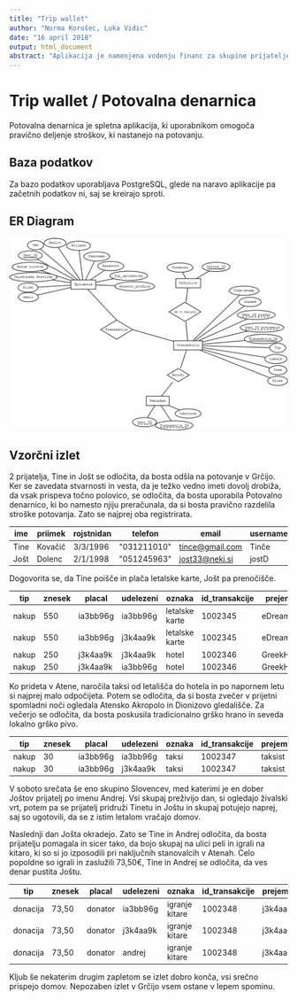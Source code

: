 ```yaml
---
title: "Trip wallet"
author: "Norma Korošec, Luka Vidic"
date: "16 april 2018"
output: html_document
abstract: "Aplikacija je namenjena vodenju financ za skupine prijateljev, ki se skupaj odpravijo na počitnice."
---
```


# Trip wallet / Potovalna denarnica

Potovalna denarnica je spletna aplikacija, ki uporabnikom omogoča pravično deljenje stroškov, ki nastanejo na potovanju.


## Baza podatkov

Za bazo podatkov uporabljava PostgreSQL, glede na naravo aplikacije pa začetnih podatkov ni, saj se kreirajo sproti.

## ER Diagram

![ER diagram](Diagram1.png)

## Vzorčni izlet

2 prijatelja, Tine in Jošt se odločita, da bosta odšla na potovanje v Grčijo. Ker se zavedata stvarnosti in vesta, da je težko vedno imeti dovolj drobiža, da vsak prispeva točno polovico, se odločita, da bosta uporabila Potovalno denarnico, ki bo namesto njiju preračunala, da si bosta pravično razdelila stroške potovanja. Zato se najprej oba registrirata.

|ime|priimek|rojstnidan|telefon|email|username|userid|
|---|---|---|---|---|---|---|
|Tine|Kovačič|3/3/1996|"031211010"|tince@gmail.com|Tinče|ia3bb96g|
|Jošt|Dolenc|2/1/1998|"051245963"|jost33@neki.si|jostD|j3k4aa9k|

Dogovorita se, da Tine poišče in plača letalske karte, Jošt pa prenočišče.

|tip|znesek|placal|udelezeni|oznaka|id_transakcije|prejemnik|
|---|---|---|---|---|---|---|
|nakup|550|ia3bb96g|ia3bb96g|letalske karte|1002345|eDreams|
|nakup|550|ia3bb96g|j3k4aa9k|letalske karte|1002345|eDreams|
|nakup|250|j3k4aa9k|j3k4aa9k|hotel|1002346|GreekHotels|
|nakup|250|j3k4aa9k|ia3bb96g|hotel|1002346|GreekHotels|

Ko prideta v Atene, naročila taksi od letališča do hotela in po napornem letu si najprej malo odpočijeta. Potem se odločita, da si bosta zvečer v prijetni spomladni noči ogledala Atensko Akropolo in Dionizovo gledališče. Za večerjo se odločita, da bosta poskusila tradicionalno grško hrano in seveda lokalno grško pivo.

|tip|znesek|placal|udelezeni|oznaka|id_transakcije|prejemnik|
|---|---|---|---|---|---|---|
|nakup|30|ia3bb96g|ia3bb96g|taksi|1002347|taksist|
|nakup|30|ia3bb96g|j3k4aa9k|taksi|1002347|taksist|

V soboto srečata še eno skupino Slovencev, med katerimi je en dober Joštov prijatelj po imenu Andrej. Vsi skupaj preživijo dan, si ogledajo živalski vrt, potem pa se prijatelj pridruži Tinetu in Joštu in skupaj potujejo naprej, saj so ugotovili, da se z istim letalom vračajo domov.

Naslednji dan Jošta okradejo. Zato se Tine in Andrej odločita, da bosta prijatelju pomagala in sicer tako, da bojo skupaj na ulici peli in igrali na kitaro, ki so si jo izposodili pri naključnih stanovalcih v Atenah. Celo popoldne so igrali in zaslužili 73,50€, Tine in Andrej se odločita, da ves denar pustita Joštu. 

|tip|znesek|placal|udelezeni|oznaka|id_transakcije|prejemnik|
|---|---|---|---|---|---|---|
|donacija|73,50|donator|ia3bb96g|igranje kitare|1002348|j3k4aa9k|
|donacija|73,50|donator|j3k4aa9k|igranje kitare|1002348|j3k4aa9k|
|donacija|73,50|donator|andrej|igranje kitare|1002348|j3k4aa9k|

Kljub še nekaterim drugim zapletom se izlet dobro konča, vsi srečno prispejo domov. Nepozaben izlet v Grčijo vsem ostane v lepem spominu.
